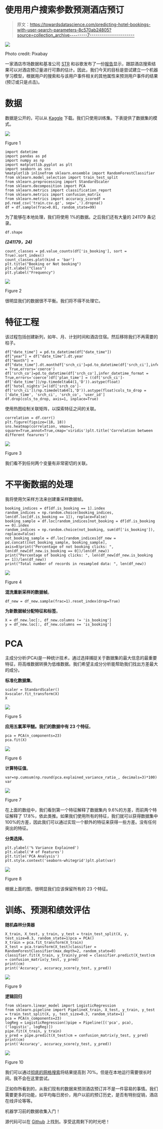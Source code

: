 # 使用用户搜索参数预测酒店预订

> 原文：<https://towardsdatascience.com/predicting-hotel-bookings-with-user-search-parameters-8c570ab24805?source=collection_archive---------7----------------------->

![](img/4b0af0547d417f7795d56768815f8fb8.png)

Photo credit: Pixabay

一家酒店市场数据和基准公司 [STR](https://www.strglobal.com/) 和谷歌发布了一份[报告](https://str.com/str-google-research1)显示，跟踪酒店搜索结果可以对酒店预订量进行可靠的估计。因此，我们今天的目标是尝试建立一个机器学习模型，根据用户的搜索和与该用户事件相关的其他属性来预测用户事件的结果(预订或只是点击)。

# 数据

数据是公开的，可以从 [Kaggle](https://www.kaggle.com/c/expedia-hotel-recommendations/data) 下载。我们只使用训练集。下表提供了数据集的模式。

![](img/537d8e9f7efc6035ef8b7bd1870f6be0.png)

Figure 1

```
import datetime
import pandas as pd
import numpy as np
import matplotlib.pyplot as plt
import seaborn as sns
%matplotlib inlinefrom sklearn.ensemble import RandomForestClassifier
from sklearn.model_selection import train_test_split
from sklearn.preprocessing import StandardScaler
from sklearn.decomposition import PCA
from sklearn.metrics import classification_report
from sklearn.metrics import confusion_matrix  
from sklearn.metrics import accuracy_scoredf = pd.read_csv('train.csv.gz', sep=',').dropna()
df = df.sample(frac=0.01, random_state=99)
```

为了能够在本地处理，我们将使用 1%的数据。之后我们还有大量的 241179 条记录。

```
df.shape
```

***(241179，24)***

```
count_classes = pd.value_counts(df['is_booking'], sort = True).sort_index()
count_classes.plot(kind = 'bar')
plt.title("Booking or Not booking")
plt.xlabel("Class")
plt.ylabel("Frequency")
```

![](img/40adeb46d4e6a465400b99792f67f09a.png)

Figure 2

很明显我们的数据很不平衡。我们将不得不处理它。

# **特征工程**

该过程包括创建新列，如年、月、计划时间和酒店住宿。然后移除我们不再需要的柱子。

```
df["date_time"] = pd.to_datetime(df["date_time"]) 
df["year"] = df["date_time"].dt.year  
df["month"] = df["date_time"].dt.monthdf['srch_ci']=pd.to_datetime(df['srch_ci'],infer_datetime_format = True,errors='coerce')
df['srch_co']=pd.to_datetime(df['srch_co'],infer_datetime_format = True,errors='coerce')df['plan_time'] = ((df['srch_ci']-df['date_time'])/np.timedelta64(1,'D')).astype(float)
df['hotel_nights']=((df['srch_co']-df['srch_ci'])/np.timedelta64(1,'D')).astype(float)cols_to_drop = ['date_time', 'srch_ci', 'srch_co', 'user_id']
df.drop(cols_to_drop, axis=1, inplace=True)
```

使用热图绘制关联矩阵，以探索特征之间的关联。

```
correlation = df.corr()
plt.figure(figsize=(18, 18))
sns.heatmap(correlation, vmax=1, square=True,annot=True,cmap='viridis')plt.title('Correlation between different fearures')
```

![](img/fc59845540287c9526be50807da3033b.png)

Figure 3

我们看不到任何两个变量有非常密切的关联。

# **不平衡数据的处理**

我将使用欠采样方法来创建重采样数据帧。

```
booking_indices = df[df.is_booking == 1].index
random_indices = np.random.choice(booking_indices, len(df.loc[df.is_booking == 1]), replace=False)
booking_sample = df.loc[random_indices]not_booking = df[df.is_booking == 0].index
random_indices = np.random.choice(not_booking, sum(df['is_booking']), replace=False)
not_booking_sample = df.loc[random_indices]df_new = pd.concat([not_booking_sample, booking_sample], axis=0)print("Percentage of not booking clicks: ", len(df_new[df_new.is_booking == 0])/len(df_new))
print("Percentage of booking clicks: ", len(df_new[df_new.is_booking == 1])/len(df_new))
print("Total number of records in resampled data: ", len(df_new))
```

![](img/00dae4698f1f117a068246eb72cbbe14.png)

Figure 4

**混洗重新采样的数据帧**。

```
df_new = df_new.sample(frac=1).reset_index(drop=True)
```

**为新数据帧分配特征和标签**。

```
X = df_new.loc[:, df_new.columns != 'is_booking']
y = df_new.loc[:, df_new.columns == 'is_booking']
```

# **PCA**

主成分分析(PCA)是一种统计技术，通过选择捕捉关于数据集的最大信息的最重要特征，将高维数据转换为低维数据。我们希望主成分分析能帮助我们找出方差最大的成分。

**标准化数据集**。

```
scaler = StandardScaler()
X=scaler.fit_transform(X)
X
```

![](img/6759faf3907d7cc807953d6ab8c115c1.png)

Figure 5

**应用五氯苯甲醚。我们的数据中有 23 个特征**。

```
pca = PCA(n_components=23)
pca.fit(X)
```

![](img/eecbc8659300d2cd2171edf722a6ca48.png)

Figure 6

**计算特征值**。

```
var=np.cumsum(np.round(pca.explained_variance_ratio_, decimals=3)*100)
var
```

![](img/7df2977c753c129c5062e744b9503766.png)

Figure 7

在上面的数组中，我们看到第一个特征解释了数据集内 9.6%的方差，而前两个特征解释了 17.8%，依此类推。如果我们使用所有的特征，我们就可以获得数据集中 100%的方差，因此我们可以通过实现一个额外的特征来获得一些方差。没有任何突出的特征。

**分类选择**。

```
plt.ylabel('% Variance Explained')
plt.xlabel('# of Features')
plt.title('PCA Analysis')
plt.style.context('seaborn-whitegrid')plt.plot(var)
```

![](img/40a21e7725b757084659663dacc968b1.png)

Figure 8

根据上面的图，很明显我们应该保留所有的 23 个特征。

# **训练、预测和绩效评估**

**随机森林分类器**

```
X_train, X_test, y_train, y_test = train_test_split(X, y, test_size=0.3, random_state=1)pca = PCA()  
X_train = pca.fit_transform(X_train)  
X_test = pca.transform(X_test)classifier = RandomForestClassifier(max_depth=2, random_state=0)  
classifier.fit(X_train, y_train)y_pred = classifier.predict(X_test)cm = confusion_matrix(y_test, y_pred)  
print(cm)  
print('Accuracy', accuracy_score(y_test, y_pred))
```

![](img/d662348b9fde027f4ed9d6fe5e4c2331.png)

Figure 9

**逻辑回归**

```
from sklearn.linear_model import LogisticRegression
from sklearn.pipeline import PipelineX_train, X_test, y_train, y_test = train_test_split(X, y, test_size=0.3, random_state=1)
pca = PCA(n_components=23)
logReg = LogisticRegression()pipe = Pipeline([('pca', pca), ('logistic', logReg)])
pipe.fit(X_train, y_train)
y_pred = pipe.predict(X_test)cm = confusion_matrix(y_test, y_pred)  
print(cm)  
print('Accuracy', accuracy_score(y_test, y_pred))
```

![](img/0c877d638c764cdc242b70c500ef4e9e.png)

Figure 10

我们可以通过[彻底的网格搜索](http://scikit-learn.org/stable/modules/grid_search.html)将结果提高到 70%。但是在本地运行需要很长时间。我不会在这里尝试。

正如你所看到的，从我们现有的数据来预测酒店预订并不是一件容易的事情。我们需要更多的功能，如平均每日房价，用户以前的预订历史，是否有特别促销，酒店在线评论等等。

机器学习前的数据收集入门！

源代码可以在 [Github](https://github.com/susanli2016/Machine-Learning-with-Python/blob/master/Predict%20hotel%20booking.ipynb) 上找到。享受这周剩下的时光吧！